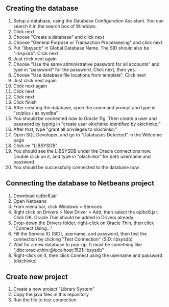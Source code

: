 ## Creating the database
  1. Setup a database, using the Database Configuration Assistant. You can search it in the search box of Windows.
  2. Click next
  3. Choose "Create a database" and click next
  4. Choose "General Purpose or Transaction Processesing" and click next
  5. Put "libsysdb" in Global Database Name. The SID should also be "libsysdb". Click next
  6. Just click next again
  7. Choose "Use the same administrative password for all accounts" and type in "password" for the password. Click next, then yes.
  8. Choose "Use database file locations from template". Click next
  9. Just click next again
  10. Click next again
  11. Click next
  12. Click next
  13. Click finish
  14. After creating the database, open the command prompt and type in "sqlplus / as sysdba"
  15. You should be connected now to Oracle 11g. Then create a user and password by typing in "create user okichinko identified by okichinko;"
  16. After that, type "grant all privileges to okichinko;"
  17. Open SQL Developer, and go to "Databases Detected" in the Welcome page
  18. Click on "LIBSYSDB"
  19. You should see the LIBSYSDB under the Oracle connections now. Double click on it, and type in "okichinko" for both username and password.
  20. You should be successfully connected to the database now.

## Connecting the database to Netbeans project
  1. Download ojdbc6.jar
  2. Open Netbeans
  3. From menu bar, click Windows > Services
  4. Right click on Drivers > New Driver > Add, then select the ojdbc6.jar. Click OK. Oracle Thin should be added in Drivers already.
  5. Drop-down the Drivers folder, right-click on Oracle Thin, then click "Connect Using..."
  6. Fill the Service ID (SID), username, and password, then test the connection by clicking "Test Connection" (SID: libsysdb)
  7. Wait for a new database to pop-up. It must be something like "jdbc:oracle:thin:@localhost:1521:libsysdb"
  8. Right-click on it, then click Connect using the username and password (okichinko)
  
## Create new project
  1. Create a new project "Library System"
  2. Copy the java files in this repository
  3. Run the file to test connection
